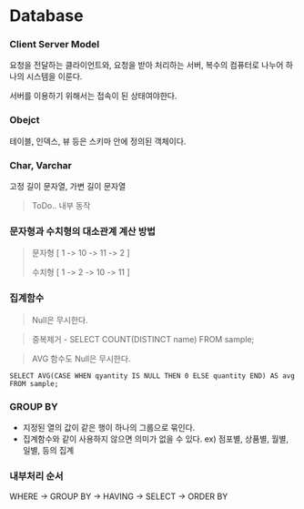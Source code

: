 # Database

### Client Server Model

요청을 전달하는 클라이언트와, 요청을 받아 처리하는 서버, 복수의 컴퓨터로 나누어 하나의 시스템을 이룬다.

서버를 이용하기 위해서는 접속이 된 상태여야한다.

### Obejct

테이블, 인덱스, 뷰 등은 스키마 안에 정의된 객체이다.

### Char, Varchar

고정 길이 문자열, 가변 길이 문자열

> ToDo.. 내부 동작

### 문자형과 수치형의 대소관계 계산 방법

> 문자형 [ 1 -> 10 -> 11 -> 2 ]
>
> 수치형 [ 1 -> 2 -> 10 -> 11 ]

### 집계함수

> Null은 무시한다. <br>

> 중복제거 - SELECT COUNT(DISTINCT name) FROM sample; <br>

> AVG 함수도 Null은 무시한다. <br>

```
SELECT AVG(CASE WHEN qyantity IS NULL THEN 0 ELSE quantity END) AS avg FROM sample;
```

### GROUP BY

- 지정된 열의 값이 같은 행이 하나의 그룹으로 묶인다.
- 집계함수와 같이 사용하지 않으면 의미가 없을 수 있다. ex) 점포별, 상품별, 월별, 일별, 등의 집계

### 내부처리 순서

WHERE -> GROUP BY -> HAVING -> SELECT -> ORDER BY
